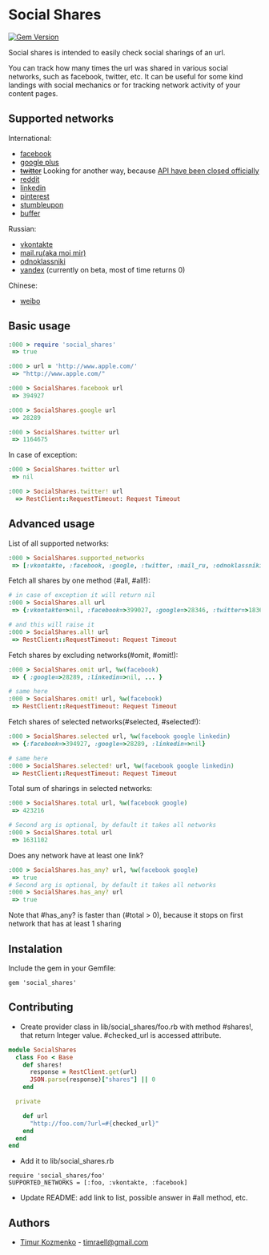 Social Shares
=============

[![Gem Version](https://badge.fury.io/rb/social_shares.svg)](http://badge.fury.io/rb/social_shares)

Social shares is intended to easily check social sharings of an url.

You can track how many times the url was shared in various social networks, such as facebook, twitter, etc. It can be useful for some kind landings with social mechanics or for tracking network activity of your content pages.

Supported networks
------
International:
* [facebook](http://www.facebook.com/)
* [google plus](https://plus.google.com)
* ~~[twitter](https://twitter.com/)~~ Looking for another way, because [API have been closed officially](https://blog.twitter.com/2015/hard-decisions-for-a-sustainable-platform)
* [reddit](http://www.reddit.com/)
* [linkedin](https://www.linkedin.com/)
* [pinterest](http://www.pinterest.com/)
* [stumbleupon](http://www.stumbleupon.com/)
* [buffer](https://bufferapp.com/)

Russian:
* [vkontakte](http://vkontakte.ru/)
* [mail.ru(aka moi mir)](http://my.mail.ru/)
* [odnoklassniki](http://www.odnoklassniki.ru/)
* [yandex](http://yandex.ru/) (currently on beta, most of time returns 0)

Chinese:
* [weibo](http://www.weibo.com)

Basic usage
-----
```ruby
:000 > require 'social_shares'
 => true

:000 > url = 'http://www.apple.com/'
 => "http://www.apple.com/"

:000 > SocialShares.facebook url
 => 394927

:000 > SocialShares.google url
 => 28289

:000 > SocialShares.twitter url
 => 1164675
```
In case of exception:
```ruby
:000 > SocialShares.twitter url
 => nil

:000 > SocialShares.twitter! url
  => RestClient::RequestTimeout: Request Timeout
```

Advanced usage
-----
List of all supported networks:
```ruby
:000 > SocialShares.supported_networks
 => [:vkontakte, :facebook, :google, :twitter, :mail_ru, :odnoklassniki, :reddit, :linkedin, :pinterest, :stumbleupon, :buffer]
```

Fetch all shares by one method (#all, #all!):
```ruby
# in case of exception it will return nil
:000 > SocialShares.all url
 => {:vkontakte=>nil, :facebook=>399027, :google=>28346, :twitter=>1836, :mail_ru=>37, :odnoklassniki=>1, :reddit=>2361, :linkedin=>33, :pinterest=>21011, :stumbleupon=>43035, :weibo=>12760, :buffer=>1662, :yandex=>0}

# and this will raise it
:000 > SocialShares.all! url
 => RestClient::RequestTimeout: Request Timeout
```

Fetch shares by excluding networks(#omit, #omit!):
```ruby
:000 > SocialShares.omit url, %w(facebook)
 => { :google=>28289, :linkedin=>nil, ... }

# same here
:000 > SocialShares.omit! url, %w(facebook)
 => RestClient::RequestTimeout: Request Timeout
```

Fetch shares of selected networks(#selected, #selected!):
```ruby
:000 > SocialShares.selected url, %w(facebook google linkedin)
 => {:facebook=>394927, :google=>28289, :linkedin=>nil}

# same here
:000 > SocialShares.selected! url, %w(facebook google linkedin)
 => RestClient::RequestTimeout: Request Timeout
```
Total sum of sharings in selected networks:
```ruby
:000 > SocialShares.total url, %w(facebook google)
 => 423216

# Second arg is optional, by default it takes all networks
:000 > SocialShares.total url
 => 1631102
```
Does any network have at least one link?
```ruby
:000 > SocialShares.has_any? url, %w(facebook google)
 => true
# Second arg is optional, by default it takes all networks
:000 > SocialShares.has_any? url
 => true
```
Note that #has_any? is faster than (#total > 0), because it stops on first network that has at least 1 sharing

Instalation
-----
Include the gem in your Gemfile:
```
gem 'social_shares'
```

Contributing
-----
* Create provider class in lib/social_shares/foo.rb with method #shares!, that return Integer value. #checked_url is accessed attribute.
```ruby
module SocialShares
  class Foo < Base
    def shares!
      response = RestClient.get(url)
      JSON.parse(response)["shares"] || 0
    end

  private

    def url
      "http://foo.com/?url=#{checked_url}"
    end
  end
end
```
* Add it to lib/social_shares.rb
```
require 'social_shares/foo'
SUPPORTED_NETWORKS = [:foo, :vkontakte, :facebook]
```
* Update README: add link to list, possible answer in #all method, etc.

Authors
----
* [Timur Kozmenko](https://twitter.com/Timrael) - timraell@gmail.com
